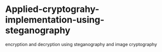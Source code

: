 # Applied-cryptograhy-implementation-using-steganography


encryption and decryption using steganography and image cryptography
